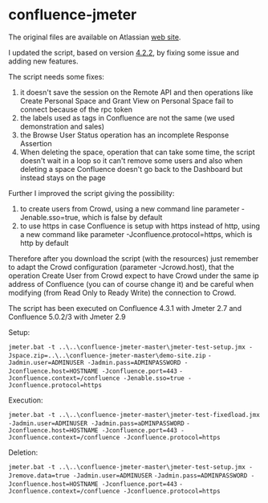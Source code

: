 confluence-jmeter
=================

The original files are available on Atlassian [web site](https://confluence.atlassian.com/display/JIRA/Performance+Testing+Scripts).

I updated the script, based on version [4.2.2](https://maven.atlassian.com/content/repositories/atlassian-public/com/atlassian/confluence/testing/jmeter/performance-testing/), by fixing some issue and adding new features.

The script needs some fixes:

1. it doesn't save the session on the Remote API and then operations like Create Personal Space and Grant View on Personal Space fail to connect because of the rpc token
2. the labels used as tags in Confluence are not the same (we used demonstration and sales)
3. the Browse User Status operation has an incomplete Response Assertion
4. When deleting  the space, operation that can take some time,  the script doesn't wait in a loop so it can't remove some users and also when deleting a space Confluence doesn't go back to the Dashboard but instead stays on the page

Further I improved the script giving the possibility:

1. to create users from Crowd, using a new command line parameter -Jenable.sso=true, which is false by default
2. to use https in case Confluence is setup with https instead of http, using a new command like parameter -Jconfluence.protocol=https, which is http by default

Therefore after you download the script (with the resources) just remember to adapt the Crowd configuration (parameter -Jcrowd.host), that the operation Create User from Crowd expect to have Crowd under the same ip address of Confluence (you can of course change it) and be careful when modifying (from Read Only to Ready Write) the connection to Crowd.

The script has been executed on Confluence 4.3.1 with Jmeter 2.7 and Confluence 5.0.2/3 with Jmeter 2.9

Setup:

```jmeter.bat -t ..\..\confluence-jmeter-master\jmeter-test-setup.jmx -Jspace.zip=..\..\confluence-jmeter-master\demo-site.zip```
```-Jadmin.user=ADMINUSER -Jadmin.pass=ADMINPASSWORD -Jconfluence.host=HOSTNAME -Jconfluence.port=443```
```-Jconfluence.context=/confluence -Jenable.sso=true -Jconfluence.protocol=https```

Execution:

```jmeter.bat -t ..\..\confluence-jmeter-master\jmeter-test-fixedload.jmx -Jadmin.user=ADMINUSER -Jadmin.pass=aDMINPASSWORD```
```-Jconfluence.host=HOSTNAME -Jconfluence.port=443 -Jconfluence.context=/confluence -Jconfluence.protocol=https```

Deletion:

```jmeter.bat -t ..\..\confluence-jmeter-master\jmeter-test-setup.jmx -Jremove.data=true -Jadmin.user=ADMINUSER```
```-Jadmin.pass=ADMINPASSWORD -Jconfluence.host=HOSTNAME -Jconfluence.port=443```
```-Jconfluence.context=/confluence -Jconfluence.protocol=https```


